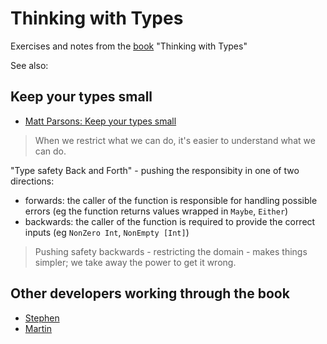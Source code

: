 # Thinking with Types
Exercises and notes from the [book](https://leanpub.com/thinking-with-types) "Thinking with Types"

See also:

## Keep your types small
* [Matt Parsons: Keep your types small](https://www.parsonsmatt.org/2018/10/02/small_types.html)

> When we restrict what we can do, it's easier to understand what we can do.

"Type safety Back and Forth" - pushing the responsibity in one of two directions:
* forwards: the caller of the function is responsible for handling possible errors (eg the function returns values wrapped in `Maybe`, `Either`)
* backwards: the caller of the function is required to provide the correct inputs (eg `NonZero Int`, `NonEmpty [Int]`)

> Pushing safety backwards - restricting the domain - makes things simpler; we take away the power to get it wrong.

## Other developers working through the book
* [Stephen](https://github.com/exeter-fp/thinking-with-types/tree/master/stephen)
* [Martin](https://github.com/martinrist/haskell-sandbox/tree/master/src/ThinkingWithTypes)
